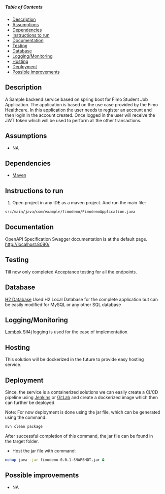 ##### Table of Contents
* [Description](#description)  
* [Assumptions](#assumptions)  
* [Dependencies](#dependencies)  
* [Instructions to run](#instructions-to-run)  
* [Documentation](#documentation)  
* [Testing](#testing)  
* [Database](#database)  
* [Logging/Monitoring](#loggingmonitoring)  
* [Hosting](#hosting)  
* [Deployment](#deployment)  
* [Possible improvements](#possible-improvements)  

<a name="description"></a>
## Description
A Sample backend service based on spring boot for Fimo Student Job Application. The application is based on the use case provided by the Fimo Healthcare. In this application the user needs to register an account and then login in the account created. Once logged in the user will receive the JWT token which will be used to perform all the other transactions. 

<a name="assumptions"></a>
## Assumptions
* NA

<a name="dependencies"></a>
## Dependencies
* [Maven](https://maven.apache.org/)

<a name="instructions-to-run"></a>
## Instructions to run
1. Open project in any IDE as a maven project. And run the main file:
```bash
src/main/java/com/example/fimodemo/FimodemoApplication.java
``` 

<a name="documentation"></a>
## Documentation
OpenAPI Specification Swagger documentation is at the default page.  
[http://localhost:8080/](http://localhost:8080/)


<a name="testing"></a>
## Testing
Till now only completed Acceptance testing for all the endpoints.

<a name="database"></a>
## Database
[H2 Database](https://www.h2database.com/)
Used H2 Local Database for the complete application but can be easily modified for MySQL or any other SQL database


<a name="loggingmonitoring"></a>
## Logging/Monitoring
[Lombok](https://projectlombok.org/) Slf4j logging is used for the ease of implementation.

<a name="hosting"></a>
## Hosting
This solution will be dockerized in the future to provide easy hosting service.

<a name="deployment"></a>
## Deployment
Since, the service is a containerized solutions we can easily create a CI/CD pipeline using [Jenkins](https://www.jenkins.io/)
or [GitLab](https://docs.gitlab.com/ee/ci/) and create a dockerized image which then can further be deployed.

Note: For now deployment is done using the jar file, which can be generated using the command:
```bash
mvn clean package
```
After successful completion of this command, the jar file can be found in the target folder.

* Host the jar file with command:
```bash
nohup java -jar fimodemo-0.0.1-SNAPSHOT.jar &
```

<a name="possible-improvements"></a>
## Possible improvements
* NA
